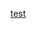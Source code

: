 [test](https://portal.azure.com/#create/Microsoft.Template/uri/https%3A%2F%2Fraw.githubusercontent.com%2FSandlerdev%2FmarketplaceARMTest%2Frefs%2Fheads%2Fmain%2FOneDrive_1_2-27-2025%2FmainTemplate.json%3Ftoken%3DGHSAT0AAAAAAC7E2GI6Y5NCHFT2EKH24AYWZ6AHPCA)
